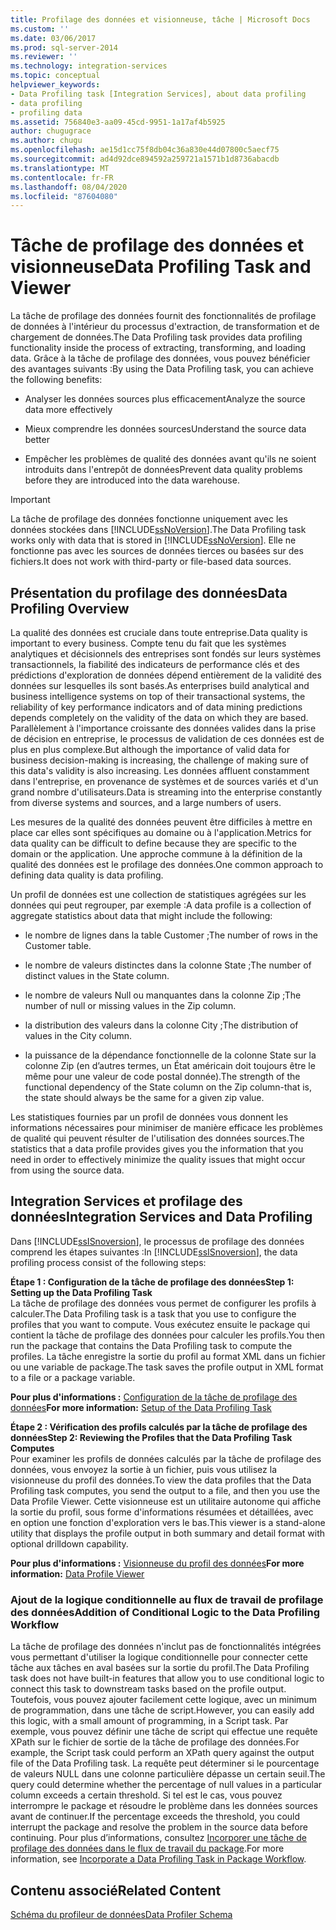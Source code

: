 ```yaml
---
title: Profilage des données et visionneuse, tâche | Microsoft Docs
ms.custom: ''
ms.date: 03/06/2017
ms.prod: sql-server-2014
ms.reviewer: ''
ms.technology: integration-services
ms.topic: conceptual
helpviewer_keywords:
- Data Profiling task [Integration Services], about data profiling
- data profiling
- profiling data
ms.assetid: 756840e3-aa09-45cd-9951-1a17af4b5925
author: chugugrace
ms.author: chugu
ms.openlocfilehash: ae15d1cc75f8db04c36a830e44d07800c5aecf75
ms.sourcegitcommit: ad4d92dce894592a259721a1571b1d8736abacdb
ms.translationtype: MT
ms.contentlocale: fr-FR
ms.lasthandoff: 08/04/2020
ms.locfileid: "87604080"
---
```

# <a name="data-profiling-task-and-viewer"></a><span data-ttu-id="02713-102">Tâche de profilage des données et visionneuse</span><span class="sxs-lookup"><span data-stu-id="02713-102">Data Profiling Task and Viewer</span></span>
  <span data-ttu-id="02713-103">La tâche de profilage des données fournit des fonctionnalités de profilage de données à l'intérieur du processus d'extraction, de transformation et de chargement de données.</span><span class="sxs-lookup"><span data-stu-id="02713-103">The Data Profiling task provides data profiling functionality inside the process of extracting, transforming, and loading data.</span></span> <span data-ttu-id="02713-104">Grâce à la tâche de profilage des données, vous pouvez bénéficier des avantages suivants :</span><span class="sxs-lookup"><span data-stu-id="02713-104">By using the Data Profiling task, you can achieve the following benefits:</span></span>  
  
-   <span data-ttu-id="02713-105">Analyser les données sources plus efficacement</span><span class="sxs-lookup"><span data-stu-id="02713-105">Analyze the source data more effectively</span></span>  
  
-   <span data-ttu-id="02713-106">Mieux comprendre les données sources</span><span class="sxs-lookup"><span data-stu-id="02713-106">Understand the source data better</span></span>  
  
-   <span data-ttu-id="02713-107">Empêcher les problèmes de qualité des données avant qu'ils ne soient introduits dans l'entrepôt de données</span><span class="sxs-lookup"><span data-stu-id="02713-107">Prevent data quality problems before they are introduced into the data warehouse.</span></span>  
  
> [!IMPORTANT]  
>  <span data-ttu-id="02713-108">La tâche de profilage des données fonctionne uniquement avec les données stockées dans [!INCLUDE[ssNoVersion](../../includes/ssnoversion-md.md)].</span><span class="sxs-lookup"><span data-stu-id="02713-108">The Data Profiling task works only with data that is stored in [!INCLUDE[ssNoVersion](../../includes/ssnoversion-md.md)].</span></span> <span data-ttu-id="02713-109">Elle ne fonctionne pas avec les sources de données tierces ou basées sur des fichiers.</span><span class="sxs-lookup"><span data-stu-id="02713-109">It does not work with third-party or file-based data sources.</span></span>  
  
## <a name="data-profiling-overview"></a><span data-ttu-id="02713-110">Présentation du profilage des données</span><span class="sxs-lookup"><span data-stu-id="02713-110">Data Profiling Overview</span></span>  
 <span data-ttu-id="02713-111">La qualité des données est cruciale dans toute entreprise.</span><span class="sxs-lookup"><span data-stu-id="02713-111">Data quality is important to every business.</span></span> <span data-ttu-id="02713-112">Compte tenu du fait que les systèmes analytiques et décisionnels des entreprises sont fondés sur leurs systèmes transactionnels, la fiabilité des indicateurs de performance clés et des prédictions d'exploration de données dépend entièrement de la validité des données sur lesquelles ils sont basés.</span><span class="sxs-lookup"><span data-stu-id="02713-112">As enterprises build analytical and business intelligence systems on top of their transactional systems, the reliability of key performance indicators and of data mining predictions depends completely on the validity of the data on which they are based.</span></span> <span data-ttu-id="02713-113">Parallèlement à l'importance croissante des données valides dans la prise de décision en entreprise, le processus de validation de ces données est de plus en plus complexe.</span><span class="sxs-lookup"><span data-stu-id="02713-113">But although the importance of valid data for business decision-making is increasing, the challenge of making sure of this data's validity is also increasing.</span></span> <span data-ttu-id="02713-114">Les données affluent constamment dans l'entreprise, en provenance de systèmes et de sources variés et d'un grand nombre d'utilisateurs.</span><span class="sxs-lookup"><span data-stu-id="02713-114">Data is streaming into the enterprise constantly from diverse systems and sources, and a large numbers of users.</span></span>  
  
 <span data-ttu-id="02713-115">Les mesures de la qualité des données peuvent être difficiles à mettre en place car elles sont spécifiques au domaine ou à l'application.</span><span class="sxs-lookup"><span data-stu-id="02713-115">Metrics for data quality can be difficult to define because they are specific to the domain or the application.</span></span> <span data-ttu-id="02713-116">Une approche commune à la définition de la qualité des données est le profilage des données.</span><span class="sxs-lookup"><span data-stu-id="02713-116">One common approach to defining data quality is data profiling.</span></span>  
  
 <span data-ttu-id="02713-117">Un profil de données est une collection de statistiques agrégées sur les données qui peut regrouper, par exemple :</span><span class="sxs-lookup"><span data-stu-id="02713-117">A data profile is a collection of aggregate statistics about data that might include the following:</span></span>  
  
-   <span data-ttu-id="02713-118">le nombre de lignes dans la table Customer ;</span><span class="sxs-lookup"><span data-stu-id="02713-118">The number of rows in the Customer table.</span></span>  
  
-   <span data-ttu-id="02713-119">le nombre de valeurs distinctes dans la colonne State ;</span><span class="sxs-lookup"><span data-stu-id="02713-119">The number of distinct values in the State column.</span></span>  
  
-   <span data-ttu-id="02713-120">le nombre de valeurs Null ou manquantes dans la colonne Zip ;</span><span class="sxs-lookup"><span data-stu-id="02713-120">The number of null or missing values in the Zip column.</span></span>  
  
-   <span data-ttu-id="02713-121">la distribution des valeurs dans la colonne City ;</span><span class="sxs-lookup"><span data-stu-id="02713-121">The distribution of values in the City column.</span></span>  
  
-   <span data-ttu-id="02713-122">la puissance de la dépendance fonctionnelle de la colonne State sur la colonne Zip (en d’autres termes, un État américain doit toujours être le même pour une valeur de code postal donnée).</span><span class="sxs-lookup"><span data-stu-id="02713-122">The strength of the functional dependency of the State column on the Zip column-that is, the state should always be the same for a given zip value.</span></span>  
  
 <span data-ttu-id="02713-123">Les statistiques fournies par un profil de données vous donnent les informations nécessaires pour minimiser de manière efficace les problèmes de qualité qui peuvent résulter de l'utilisation des données sources.</span><span class="sxs-lookup"><span data-stu-id="02713-123">The statistics that a data profile provides gives you the information that you need in order to effectively minimize the quality issues that might occur from using the source data.</span></span>  
  
## <a name="integration-services-and-data-profiling"></a><span data-ttu-id="02713-124">Integration Services et profilage des données</span><span class="sxs-lookup"><span data-stu-id="02713-124">Integration Services and Data Profiling</span></span>  
 <span data-ttu-id="02713-125">Dans [!INCLUDE[ssISnoversion](../../includes/ssisnoversion-md.md)], le processus de profilage des données comprend les étapes suivantes :</span><span class="sxs-lookup"><span data-stu-id="02713-125">In [!INCLUDE[ssISnoversion](../../includes/ssisnoversion-md.md)], the data profiling process consist of the following steps:</span></span>  
  
 <span data-ttu-id="02713-126">**Étape 1 : Configuration de la tâche de profilage des données**</span><span class="sxs-lookup"><span data-stu-id="02713-126">**Step 1: Setting up the Data Profiling Task**</span></span>  
 <span data-ttu-id="02713-127">La tâche de profilage des données vous permet de configurer les profils à calculer.</span><span class="sxs-lookup"><span data-stu-id="02713-127">The Data Profiling task is a task that you use to configure the profiles that you want to compute.</span></span> <span data-ttu-id="02713-128">Vous exécutez ensuite le package qui contient la tâche de profilage des données pour calculer les profils.</span><span class="sxs-lookup"><span data-stu-id="02713-128">You then run the package that contains the Data Profiling task to compute the profiles.</span></span> <span data-ttu-id="02713-129">La tâche enregistre la sortie du profil au format XML dans un fichier ou une variable de package.</span><span class="sxs-lookup"><span data-stu-id="02713-129">The task saves the profile output in XML format to a file or a package variable.</span></span>  
  
 <span data-ttu-id="02713-130">**Pour plus d'informations :** [Configuration de la tâche de profilage des données](data-profiling-task.md)</span><span class="sxs-lookup"><span data-stu-id="02713-130">**For more information:** [Setup of the Data Profiling Task](data-profiling-task.md)</span></span>  
  
 <span data-ttu-id="02713-131">**Étape 2 : Vérification des profils calculés par la tâche de profilage des données**</span><span class="sxs-lookup"><span data-stu-id="02713-131">**Step 2: Reviewing the Profiles that the Data Profiling Task Computes**</span></span>  
 <span data-ttu-id="02713-132">Pour examiner les profils de données calculés par la tâche de profilage des données, vous envoyez la sortie à un fichier, puis vous utilisez la visionneuse du profil des données.</span><span class="sxs-lookup"><span data-stu-id="02713-132">To view the data profiles that the Data Profiling task computes, you send the output to a file, and then you use the Data Profile Viewer.</span></span> <span data-ttu-id="02713-133">Cette visionneuse est un utilitaire autonome qui affiche la sortie du profil, sous forme d'informations résumées et détaillées, avec en option une fonction d'exploration vers le bas.</span><span class="sxs-lookup"><span data-stu-id="02713-133">This viewer is a stand-alone utility that displays the profile output in both summary and detail format with optional drilldown capability.</span></span>  
  
 <span data-ttu-id="02713-134">**Pour plus d'informations :** [Visionneuse du profil des données](data-profile-viewer.md)</span><span class="sxs-lookup"><span data-stu-id="02713-134">**For more information:** [Data Profile Viewer](data-profile-viewer.md)</span></span>  
  
### <a name="addition-of-conditional-logic-to-the-data-profiling-workflow"></a><span data-ttu-id="02713-135">Ajout de la logique conditionnelle au flux de travail de profilage des données</span><span class="sxs-lookup"><span data-stu-id="02713-135">Addition of Conditional Logic to the Data Profiling Workflow</span></span>  
 <span data-ttu-id="02713-136">La tâche de profilage des données n'inclut pas de fonctionnalités intégrées vous permettant d'utiliser la logique conditionnelle pour connecter cette tâche aux tâches en aval basées sur la sortie du profil.</span><span class="sxs-lookup"><span data-stu-id="02713-136">The Data Profiling task does not have built-in features that allow you to use conditional logic to connect this task to downstream tasks based on the profile output.</span></span> <span data-ttu-id="02713-137">Toutefois, vous pouvez ajouter facilement cette logique, avec un minimum de programmation, dans une tâche de script.</span><span class="sxs-lookup"><span data-stu-id="02713-137">However, you can easily add this logic, with a small amount of programming, in a Script task.</span></span> <span data-ttu-id="02713-138">Par exemple, vous pouvez définir une tâche de script qui effectue une requête XPath sur le fichier de sortie de la tâche de profilage des données.</span><span class="sxs-lookup"><span data-stu-id="02713-138">For example, the Script task could perform an XPath query against the output file of the Data Profiling task.</span></span> <span data-ttu-id="02713-139">La requête peut déterminer si le pourcentage de valeurs NULL dans une colonne particulière dépasse un certain seuil.</span><span class="sxs-lookup"><span data-stu-id="02713-139">The query could determine whether the percentage of null values in a particular column exceeds a certain threshold.</span></span> <span data-ttu-id="02713-140">Si tel est le cas, vous pouvez interrompre le package et résoudre le problème dans les données sources avant de continuer.</span><span class="sxs-lookup"><span data-stu-id="02713-140">If the percentage exceeds the threshold, you could interrupt the package and resolve the problem in the source data before continuing.</span></span> <span data-ttu-id="02713-141">Pour plus d’informations, consultez [Incorporer une tâche de profilage des données dans le flux de travail du package](incorporate-a-data-profiling-task-in-package-workflow.md).</span><span class="sxs-lookup"><span data-stu-id="02713-141">For more information, see [Incorporate a Data Profiling Task in Package Workflow](incorporate-a-data-profiling-task-in-package-workflow.md).</span></span>  
  
## <a name="related-content"></a><span data-ttu-id="02713-142">Contenu associé</span><span class="sxs-lookup"><span data-stu-id="02713-142">Related Content</span></span>  
 [<span data-ttu-id="02713-143">Schéma du profileur de données</span><span class="sxs-lookup"><span data-stu-id="02713-143">Data Profiler Schema</span></span>](https://go.microsoft.com/fwlink/?LinkId=251524)  
  
  
